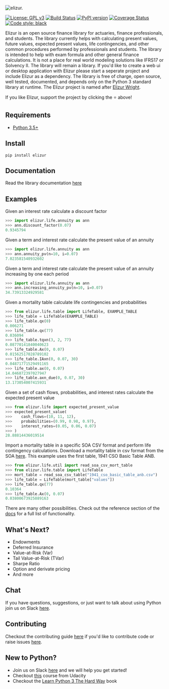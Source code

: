 ![elizur.](https://elizur.s3.amazonaws.com/elizur_github_banner.png "elizur.")

[![License: GPL v3](https://img.shields.io/badge/License-GPLv3-blue.svg)](https://www.gnu.org/licenses/gpl-3.0)
[![Build Status](https://travis-ci.org/trollefson/elizur.svg?branch=master)](https://travis-ci.org/trollefson/elizur)
[![PyPI version](https://badge.fury.io/py/elizur.svg)](https://badge.fury.io/py/elizur)
[![Coverage Status](https://coveralls.io/repos/github/trollefson/elizur/badge.svg?branch=master)](https://coveralls.io/github/trollefson/elizur?branch=master)
[![Code style: black](https://img.shields.io/badge/code%20style-black-000000.svg)](https://github.com/ambv/black)

Elizur is an open source finance library for actuaries, finance professionals, and students.  The library currently helps with calculating present values, future values, expected present values, life contingencies, and other common procedures performed by professionals and students.  The library is intended to help with exam formula and other general finance calculations.  It is not a place for real world modeling solutions like IFRS17 or Solvency II.  The library will remain a library.  If you'd like to create a web ui or desktop application with Elizur please start a seperate project and include Elizur as a dependency.  The library is free of charge, open source, well tested, documented, and depends only on the Python 3 standard library at runtime.  The Elizur project is named after [Elizur Wright](https://en.wikipedia.org/wiki/Elizur_Wright).

If you like Elizur, support the project by clicking the :star: above!

## Requirements

* [Python 3.5+](https://www.python.org/downloads/)

## Install

`pip install elizur`

## Documentation

Read the library documentation [here](https://trollefson.github.io/elizur)

## Examples

Given an interest rate calculate a discount factor

```python
>>> import elizur.life.annuity as ann
>>> ann.discount_factor(0.07)
0.9345794
```

Given a term and interest rate calculate the present value of an annuity

```python
>>> import elizur.life.annuity as ann
>>> ann.annuity_pv(n=10, i=0.07)
7.023581540932602
```

Given a term and interest rate calculate the present value of an annuity increasing by one each period

```python
>>> import elizur.life.annuity as ann
>>> ann.increasing_annuity_pv(n=10, i=0.07)
34.73913324929581
```

Given a mortality table calculate life contingencies and probabilities

```python
>>> from elizur.life.table import LifeTable, EXAMPLE_TABLE
>>> life_table = LifeTable(EXAMPLE_TABLE)
>>> life_table.qx(0)
0.006271
>>> life_table.qx(77)
0.036094
>>> life_table.tqxn(3, 2, 77)
0.08770141840040623
>>> life_table.Ax(0, 0.07)
0.01562517028789102
>>> life_table.IAxn(0, 0.07, 30)
0.04871771529491165
>>> life_table.ax(0, 0.07)
14.046872397027947
>>> life_table.axn_due(0, 0.07, 30)
13.173054007415931
```

Given a set of cash flows, probabilities, and interest rates calculate the expected present value

```python
>>> from elizur.life import expected_present_value
>>> expected_present_value(
>>>    cash_flows=(10, 11, 12),
>>>    probabilities=(0.99, 0.98, 0.97),
>>>    interest_rates=(0.05, 0.06, 0.07)
>>> )
28.88814436019514
```

Import a mortality table in a specific SOA CSV format and perform life contingency calculations.  Download a mortality table in csv format from the SOA [here](https://mort.soa.org).  This example uses the first table, 1941 CSO Basic Table ANB.

```python
>>> from elizur.life.util import read_soa_csv_mort_table  
>>> from elizur.life.table import LifeTable
>>> mort_table = read_soa_csv_table("1941_cso_basic_table_anb.csv")
>>> life_table = LifeTable(mort_table["values"])
>>> life_table.qx(77)
0.10364
>>> life_table.Ax(0, 0.07)
0.03800673925889163
```

There are many other possibilities.  Check out the reference section of the [docs](https://trollefson.github.io/elizur) for a full list of functionality.

## What's Next?

* Endowments
* Deferred Insurance
* Value-at-Risk (Var)
* Tail Value-at-Risk (TVar)
* Sharpe Ratio
* Option and derivate pricing
* And more

## Chat

If you have questions, suggestions, or just want to talk about using Python join us on Slack [here](https://elizurchat-slackin.herokuapp.com).

## Contributing

Checkout the contributing guide [here](https://github.com/trollefson/elizur/blob/master/CONTRIBUTING.md) if you'd like to contribute code or raise issues [here](https://github.com/trollefson/elizur/issues).

## New to Python?

* Join us on Slack [here](https://elizurchat-slackin.herokuapp.com) and we will help you get started!
* Checkout [this](https://www.udacity.com/course/introduction-to-python--ud1110) course from Udacity
* Checkout the [Learn Python 3 The Hard Way](https://www.oreilly.com/library/view/learn-python-3/9780134693866/) book
